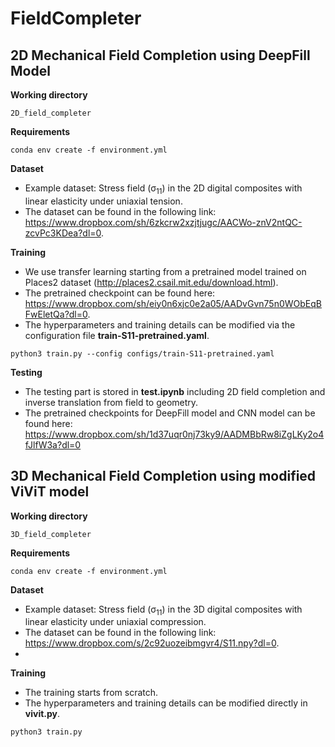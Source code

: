 # FieldCompleter

## 2D Mechanical Field Completion using DeepFill Model
**Working directory**
```
2D_field_completer
```
**Requirements**
```
conda env create -f environment.yml
```
**Dataset**
- Example dataset: Stress field (&sigma;<sub>11</sub>) in the 2D digital composites with linear elasticity under uniaxial tension.
- The dataset can be found in the following link: https://www.dropbox.com/sh/6zkcrw2xzjtjugc/AACWo-znV2ntQC-zcvPc3KDea?dl=0.

**Training**
- We use transfer learning starting from a pretrained model trained on Places2 dataset (http://places2.csail.mit.edu/download.html).
- The pretrained checkpoint can be found here: https://www.dropbox.com/sh/eiy0n6xjc0e2a05/AADvGvn75n0WObEqBFwEletQa?dl=0.
- The hyperparameters and training details can be modified via the configuration file **train-S11-pretrained.yaml**.
```
python3 train.py --config configs/train-S11-pretrained.yaml
```

**Testing**
- The testing part is stored in **test.ipynb** including 2D field completion and inverse translation from field to geometry. 
- The pretrained checkpoints for DeepFill model and CNN model can be found here: https://www.dropbox.com/sh/1d37uqr0nj73ky9/AADMBbRw8iZgLKy2o4fJlfW3a?dl=0

## 3D Mechanical Field Completion using modified ViViT model
**Working directory**
```
3D_field_completer
```
**Requirements**
```
conda env create -f environment.yml
```
**Dataset**
- Example dataset: Stress field (&sigma;<sub>11</sub>) in the 3D digital composites with linear elasticity under uniaxial compression.
- The dataset can be found in the following link: https://www.dropbox.com/s/2c92uozeibmgvr4/S11.npy?dl=0.
- 
**Training**
- The training starts from scratch.
- The hyperparameters and training details can be modified directly in **vivit.py**.
```
python3 train.py 
```
